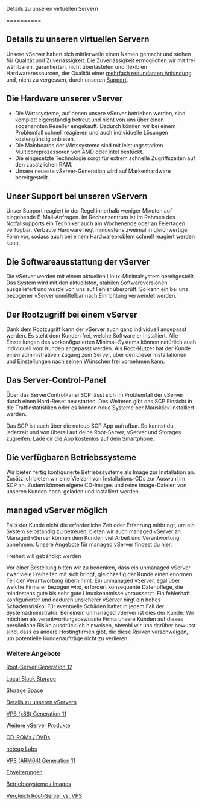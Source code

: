 Details zu unseren virtuellen Servern

==========

Details zu unseren virtuellen Servern
----------

Unsere vServer haben sich mittlerweile einen Namen gemacht und stehen für Qualität und Zuverlässigkeit. Die Zuverlässigkeit ermöglichen wir mit frei wählbaren, garantierten, nicht überlasteten und flexiblen Hardwareressourcen, der Qualität einer [mehrfach redundanten Anbindung](https://www.netcup.com/de/ueber-netcup/netzwerk-infrastruktur) und, nicht zu vergessen, durch unseren [Support](https://helpcenter.netcup.com/de).

Die Hardware unserer vServer
----------

* Die Wirtssysteme, auf denen unsere vServer betrieben werden, sind komplett eigenständig betreut und nicht von uns über einen sogenannten Reseller eingekauft. Dadurch können wir bei einem Problemfall schnell reagieren und auch individuelle Lösungen kostengünstig anbieten.
* Die Mainboards der Wirtssysteme sind mit leistungsstarken Multicoreprozessoren von AMD oder Intel bestückt.
* Die eingesetzte Technologie sorgt für extrem schnelle Zugriffszeiten auf den zusätzlichen RAM.
* Unsere neueste vServer-Generation wird auf Markenhardware bereitgestellt.

Unser Support bei unseren vServern
----------

Unser Support reagiert in der Regel innerhalb weniger Minuten auf eingehende E-Mail-Anfragen. Im Rechenzentrum ist im Rahmen des Notfallsupports ein Techniker auch am Wochenende oder an Feiertagen verfügbar. Verbaute Hardware liegt mindestens zweimal in gleichwertiger Form vor, sodass auch bei einem Hardwareproblem schnell reagiert werden kann.

Die Softwareausstattung der vServer
----------

Die vServer werden mit einem aktuellen Linux-Minimalsystem bereitgestellt. Das System wird mit den aktuellsten, stabilen Softwareversionen ausgeliefert und wurde von uns auf Fehler überprüft. So kann ein bei uns bezogener vServer unmittelbar nach Einrichtung verwendet werden.

Der Rootzugriff bei einem vServer
----------

Dank dem Rootzugriff kann der vServer auch ganz individuell angepasst werden. Es steht dem Kunden frei, welche Software er installiert. Alle Einstellungen des vorkonfigurierten Minimal-Systems können natürlich auch individuell vom Kunden angepasst werden. Als Root-Nutzer hat der Kunde einen administrativen Zugang zum Server, über den dieser Installationen und Einstellungen nach seinen Wünschen frei vornehmen kann.

Das Server-Control-Panel
----------

Über das ServerControlPanel SCP lässt sich im Problemfall der vServer durch einen Hard-Reset neu starten. Des Weiteren gibt das SCP Einsicht in die Trafficstatistiken oder es können neue Systeme per Mausklick installiert werden.

Das SCP ist auch über die netcup SCP App aufrufbar. So kannst du jederzeit und von überall auf deine Root-Server, vServer und Storages zugreifen. Lade dir die App kostenlos auf dein Smartphone.

[](https://apps.apple.com/at/app/netcup-scp/id1469193372)[](https://play.google.com/store/apps/details?id=at.anexia.netcupscp)

Die verfügbaren Betriebssysteme
----------

Wir bieten fertig konfigurierte Betriebssysteme als Image zur Installation an. Zusätzlich bieten wir eine Vielzahl von Installations-CDs zur Auswahl im SCP an. Zudem können eigene CD-Images und reine Image-Dateien von unseren Kunden hoch-geladen und installiert werden.

managed vServer möglich
----------

Falls der Kunde nicht die erforderliche Zeit oder Erfahrung mitbringt, um ein System selbständig zu betreuen, bieten wir auch managed vServer an. Managed vServer können dem Kunden viel Arbeit und Verantwortung abnehmen. Unsere Angebote für managed vServer findest du [hier](https://www.netcup.de/professional/managed-server/).

Freiheit will gebändigt werden

Vor einer Bestellung bitten wir zu bedenken, dass ein unmanaged vServer zwar viele Freiheiten mit sich bringt, gleichzeitig der Kunde einen enormen Teil der Verantwortung übernimmt. Ein unmanaged vServer, egal über welche Firma er bezogen wird, erfordert konsequente Datenpflege, die mindestens gute bis sehr gute Linuxkenntnisse voraussetzt. Ein fehlerhaft konfigurierter und dadurch unsicherer vServer birgt ein hohes Schadensrisiko. Für eventuelle Schäden haftet in jedem Fall der Systemadministrator. Bei einem unmanaged vServer ist dies der Kunde. Wir möchten als verantwortungsbewusste Firma unsere Kunden auf dieses persönliche Risiko ausdrücklich hinweisen, obwohl wir uns darüber bewusst sind, dass es andere Hostingfirmen gibt, die diese Risiken verschweigen, um potentielle Kundenaufträge nicht zu verlieren.

### Weitere Angebote ###

[Root-Server Generation 12](https://www.netcup.com/de/server/root-server)

[Local Block Storage](https://www.netcup.com/de/server/local-block-storage)

[Storage Space](https://www.netcup.com/de/server/server-storage)

[Details zu unseren vServern](https://www.netcup.com/de/server/vserver-guenstig-qualitaet)

[VPS (x86) Generation 11](https://www.netcup.com/de/server/vps)

[Weitere vServer Produkte](https://www.netcup.com/de/server/guenstige-vserver-angebote)

[CD-ROMs / DVDs](https://www.netcup.com/de/server/vserver-images)

[netcup Labs](https://www.netcup.com/de/server/labs)

[VPS (ARM64) Generation 11](https://www.netcup.com/de/server/arm-server)

[Erweiterungen](https://www.netcup.com/de/server/kvm-server-erweiterungen)

[Betriebssysteme / Images](https://www.netcup.com/de/server/vserver-images)

[Vergleich Root-Server vs. VPS](https://www.netcup.com/de/server/vergleich-root-server-vps)
